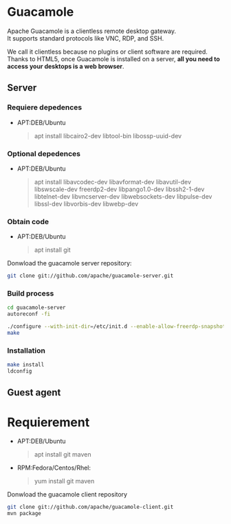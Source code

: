 # Guacamole
Apache Guacamole is a clientless remote desktop gateway. 
\
It supports standard protocols like VNC, RDP, and SSH.

We call it clientless because no plugins or client software are required.
\
Thanks to HTML5, once Guacamole is installed on a server, **all you need to access your desktops is a web browser**.

## Server

### Requiere depedences
* APT:DEB/Ubuntu
	
	> apt install libcairo2-dev libtool-bin libossp-uuid-dev

### Optional depedences
* APT:DEB/Ubuntu

	> apt install libavcodec-dev libavformat-dev libavutil-dev libswscale-dev freerdp2-dev libpango1.0-dev libssh2-1-dev  libtelnet-dev libvncserver-dev libwebsockets-dev libpulse-dev libssl-dev libvorbis-dev libwebp-dev

### Obtain code
* APT:DEB/Ubuntu

	> apt install git

Donwload the guacamole server repository:
```bash
git clone git://github.com/apache/guacamole-server.git
```

### Build process

```bash
cd guacamole-server
autoreconf -fi
```

```bash
./configure --with-init-dir=/etc/init.d --enable-allow-freerdp-snapshots
make
```

### Installation
```bash
make install
ldconfig
```

## Guest agent

# Requierement 

* APT:DEB/Ubuntu
	
	> apt install git maven 

* RPM:Fedora/Centos/Rhel:

	> yum install git maven 

Donwload the guacamole client repository
```bash
git clone git://github.com/apache/guacamole-client.git
mvn package
```
